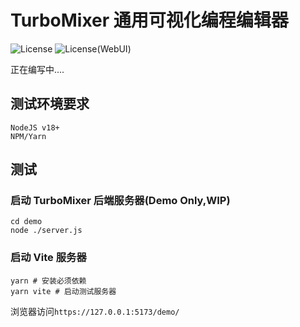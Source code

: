 # TurboMixer 通用可视化编程编辑器
![License](https://img.shields.io/badge/License-MIT-blue)
![License(WebUI)](https://img.shields.io/badge/License(WebUI)-AGPL--3.0-red)

正在编写中....
## 测试环境要求
```
NodeJS v18+
NPM/Yarn
```

## 测试
### 启动 TurboMixer 后端服务器(Demo Only,WIP)
```shell
cd demo
node ./server.js
```
### 启动 Vite 服务器
```shell
yarn # 安装必须依赖
yarn vite # 启动测试服务器
```
浏览器访问`https://127.0.0.1:5173/demo/`